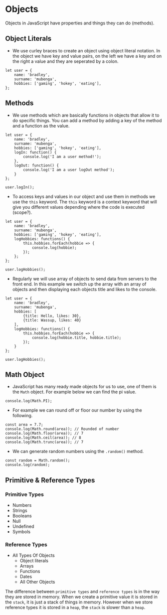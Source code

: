 # Objects
Objects in JavaScript have properties and things they can do (methods).

## Object Literals
- We use curley braces to create an object using object literal notation. In the object we have key and value pairs, on the left we have a key and on the right a value and they are seperated by a colon. 

```
let user = {
    name: 'bradley',
    surname: 'mubenga',
    hobbies: ['gaming', 'hokey', 'eating'],
};
```

## Methods
- We use methods which are basically functions in objects that allow it to do specific things. You can add a method by adding a key of the method and a function as the value.

```
let user = {
    name: 'bradley',
    surname: 'mubenga',
    hobbies: ['gaming', 'hokey', 'eating'],
    logIn: function() {
        console.log('I am a user method!');
    },
    logOut: function() {
        console.log('I am a user logOut method');
    }
};

user.logIn();
```

- To access keys and values in our object and use them in methods we use the `this` keyword. The `this` keyword is a context keyword that will give you different values depending where the code is executed (scope?).
```
let user = {
    name: 'bradley',
    surname: 'mubenga',
    hobbies: ['gaming', 'hokey', 'eating'],
    logHobbies: functions() {
        this.hobbies.forEach(hobbie => {
            console.log(hobbie);
        });
    };
};

user.logHobbies();
```

- Regularly we will use array of objects to send data from servers to the front end. In this example we switch up the array with an array of objects and then displaying each objects title and likes to the console.
```
let user = {
    name: 'bradley',
    surname: 'mubenga',
    hobbies: [
        {title: Hello, likes: 30},
        {title: Wassup, likes: 40}
    ],
    logHobbies: functions() {
        this.hobbies.forEach(hobbie => {
            console.log(hobbie.title, hobbie.title);
        });
    }
};

user.logHobbies();
```

## Math Object
- JavaScript has many ready made objects for us to use, one of them is the `Math` object. For example below we can find the pi value.

```
console.log(Math.PI);
```

- For example we can round off or floor our number by using the following.
```
const area = 7.7;
console.log(Math.round(area)); // Rounded of number
console.log(Math.floor(area)); // 7
console.log(Math.ceil(area)); // 8
console.log(Math.trunc(area)); // 7
```

- We can generate random numbers using the `.random()` method.
```
const random = Math.random();
console.log(random);
```

## Primitive & Reference Types

### Primitive Types
- Numbers
- Strings
- Booleans
- Null
- Undefined
- Symbols

### Reference Types
- All Types Of Objects
    - Object literals
    - Arrays
    - Functions
    - Dates
    - All Other Objects

The difference between `primitive types` and `reference types` is in the way they are stored in memory. When we create a primitive value it is stored in the `stack`, it is just a stack of things in memory. However when we store reference types it is stored in a `heap`, the `stack` is slower than a `heap`.